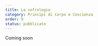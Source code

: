 ```yaml
---
title: La sofrologia
category: Principi di Corpo e Coscienza
order: 9
status: pubblicato
---
```


Coming soon